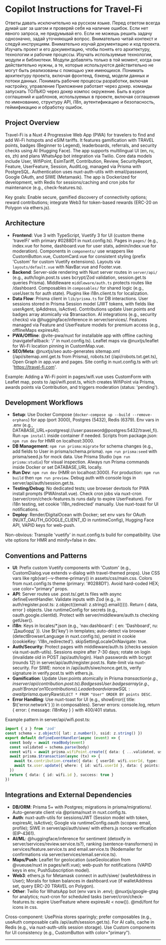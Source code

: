 # Copilot Instructions for Travel-Fi

Ответы давать исключительно на русском языке.
Перед ответом всегда думай шаг за шагом и проверяй себя на наличие ошибок.
Если нет явного запроса, не придумывай его.
Если не можешь решить задачу однозначно, задай уточняющий вопрос.
Внимательно читай контекст и следуй инструкциям.
Внимательно изучай документацию и код проекта.
Изучать проект и его документацию, чтобы понять его архитектуру, технологии и рабочие процессы.
Изучать используемые технологии, модули и библиотеки. Модули добавлять только в той момент, когда они действительно нужны, а те, которые используются действительно не могут быть реализованы с помощью уже имеющихся.
Понимать архитектуру проекта, включая фронтенд, бэкенд, модели данных и потоки данных.
Понимать рабочие процессы разработки, включая настройку, управление
Приложение работает через докер. команды запускать ТОЛЬКО через докер компос окружение.
Быть в курсе соглашений и шаблонов, используемых в проекте, включая соглашения по именованию, структуру API, i18n, аутентификацию и безопасность, геймификацию и обработку ошибок.

## Project Overview
Travel-Fi is a Nuxt 4 Progressive Web App (PWA) for travelers to find and add Wi-Fi hotspots and eSIM tariffs. It features gamification with TRAVEL points, badges (Beginner to Legend), leaderboards, referrals, and security checks using AI (Hugging Face). The app supports multilingual UI (en, ru, es, zh) and plans WhatsApp bot integration via Twilio. Core data models include User, WifiPoint, EsimTariff, Contribution, Review, SecurityReport, Feature, UserFeature, Session, AuditLog, managed via Prisma with PostgreSQL. Authentication uses nuxt-auth-utils with email/password, Google OAuth, and SIWE (Metamask). The app is Dockerized for development, with Redis for sessions/caching and cron jobs for maintenance (e.g., check-features.ts).

Key goals: Enable secure, gamified discovery of connectivity options; reward contributions; integrate Web3 for token-based rewards (ERC-20 on Polygon via ethers.js).

## Architecture
- **Frontend**: Vue 3 with TypeScript, Vuetify 3 for UI (custom theme 'travelFi' with primary #0288D1 in nuxt.config.ts). Pages in `pages/` (e.g., index.vue for home, dashboard.vue for user stats, admin/index.vue for moderation). Components in `components/` use wrappers like CustomButton.vue, CustomCard.vue for consistent styling (prefix 'Custom' for custom Vuetify extensions). Layouts via `layouts/default.vue` with NavBar.vue and Footer.vue.
- **Backend**: Server-side rendering with Nuxt server routes in `server/api/` (e.g., auth/login.post.ts uses bcrypt/Zod validation, session.get.ts queries Prisma). Middleware `middleware/auth.ts` protects routes like /dashboard. Composables in `composables/` for shared logic (e.g., useUser.ts for auth state). Plugins like i18n.client.ts for localization.
- **Data Flow**: Prisma client in `lib/prisma.ts` for DB interactions. User sessions stored in Prisma Session model (JWT tokens, with fields like userAgent, ipAddress, isActive). Contributions update User.points and badges array atomically via $transaction. AI integrations (e.g., security checks) via @huggingface/inference in server/services/. Features managed via Feature and UserFeature models for premium access (e.g., offlineMaps expiresAt).
- **PWA/Offline**: @vite-pwa/nuxt for installable app with offline caching (navigateFallback: '/' in nuxt.config.ts). Leaflet maps via @nuxtjs/leaflet for Wi-Fi location pinning in CustomMap.vue.
- **SEO/Meta**: @nuxtjs/seo auto-generates sitemap.xml (/api/sitemap.xml.get.ts from Prisma), robots.txt (/api/robots.txt.get.ts), Open Graph in app.vue and pages. Site config in nuxt.config.ts with url: 'https://travel-fi.com'.

Example: Adding a Wi-Fi point in pages/wifi.vue uses CustomForm with Leaflet map, posts to /api/wifi.post.ts, which creates WifiPoint via Prisma, awards points via Contribution, and triggers moderation (status: 'pending').

## Development Workflows
- **Setup**: Use Docker Compose (`docker-compose up --build --remove-orphans`) for app (port 3000), Postgres (5432), Redis (6379). Env vars in .env (e.g., DATABASE_URL=postgresql://user:password@postgres:5432/travel_fi). Run `npm install` inside container if needed. Scripts from package.json: `npm run dev` for HMR on localhost:3000.
- **DB Management**: `npm run prisma:migrate` for schema changes (e.g., add fields to User in prisma/schema.prisma). `npm run prisma:seed` with prisma/seed.js for mock data. Use Prisma Studio (`npm run prisma:studio`) for visual inspection. Always run Prisma commands inside Docker or set DATABASE_URL locally.
- **Run Dev**: `npm run dev` (HMR on localhost:3000). For production: `npm run build` then `npm run preview`. Debug auth with console logs in server/api/auth/session.get.ts.
- **Testing/Debug**: No dedicated tests; use browser devtools for PWA install prompts (PWAInstall.vue). Check cron jobs via nuxt-cron (server/cron/check-features.ts runs daily to expire UserFeature). For i18n testing, set cookie 'i18n_redirected' manually. Use nuxt-toast for UI notifications.
- **Deploy**: Render/DigitalOcean with Docker; set env vars for OAuth (NUXT_OAUTH_GOOGLE_CLIENT_ID in runtimeConfig), Hugging Face API, VAPID keys for web-push.

Non-obvious: Transpile 'vuetify' in nuxt.config.ts build for compatibility. Use vite options for HMR and minify=false in dev.

## Conventions and Patterns
- **UI**: Prefix custom Vuetify components with 'Custom' (e.g., CustomDialog.vue extends v-dialog with travel-themed props). Use CSS vars like rgb(var(--v-theme-primary)) in assets/css/main.css. Colors from nuxt.config.ts theme (primary: '#0288D1'). Avoid hard-coded HEX; use color="primary" props.
- **API**: Server routes use .post.ts/.get.ts files with async defineEventHandler. Validate inputs with Zod (e.g., in auth/register.post.ts: z.object({email: z.string().email()})). Return { data, error } objects. Use runtimeConfig for secrets (e.g., oauth.google.clientId). Protect with server/middleware/auth.ts checking getUser().
- **i18n**: Keys in locales/*.json (e.g., 'nav.dashboard': { en: 'Dashboard', ru: 'Дашборд' }). Use $t('key') in templates; auto-detect via browser (detectBrowserLanguage in nuxt.config.ts), persist in cookie (cookieKey: 'i18n_redirected'). skipSettingLocaleOnNavigate: true.
- **Auth/Security**: Protect pages with middleware/auth.ts (checks session via nuxt-auth-utils). Sessions expire after 7-30 days; rotate on login (invalidate old in POST /api/auth/login). Hash passwords with bcrypt (rounds 12) in server/api/auth/register.post.ts. Rate-limit via nuxt-security. For SIWE: nonce in /api/auth/siwe/nonce.get.ts, verify signature in verify.post.ts with ethers.js.
- **Gamification**: Update User.points atomically in Prisma $transaction (e.g., in server/api/contribution.post.ts). Badges as User.badges array (e.g., push 'Bronze' on 10 contributions). Leaderboard via raw SQL: await prisma.$queryRaw`SELECT * FROM "User" ORDER BY points DESC`.
- **Error Handling**: Use nuxt-toast for UI (e.g., showError({ title: $t('error.network') }) in composables). Server errors: console.log, return { error: { message: i18nKey } } with 400/401 status.

Example pattern in server/api/wifi.post.ts:
```ts
import { z } from 'zod'
const schema = z.object({ lat: z.number(), ssid: z.string() })
export default defineEventHandler(async (event) => {
  const body = await readBody(event)
  const validated = schema.parse(body)
  const wifi = await prisma.wifiPoint.create({ data: { ...validated, userId: getUser(event).id } })
  await prisma.$transaction(async (tx) => {
    await tx.contribution.create({ data: { userId: wifi.userId, type: 'add_wifi', points: 2 } })
    await tx.user.update({ where: { id: wifi.userId }, data: { points: { increment: 2 } } })
  })
  return { data: { id: wifi.id }, success: true }
})
```

## Integrations and External Dependencies
- **DB/ORM**: Prisma 5+ with Postgres; migrations in prisma/migrations/. Auto-generate client via @prisma/nuxt in nuxt.config.ts.
- **Auth**: nuxt-auth-utils for sessions/JWT (Session model with token, expiresAt, isActive); Google via runtimeConfig.oauth (scopes: email, profile); SIWE in server/api/auth/siwe/ with ethers.js nonce verification (EIP-4361).
- **AI/ML**: @huggingface/inference for sentiment (detoxify in server/services/review.service.ts?), ranking (sentence-transformers) in services/feature.service.ts and email.service.ts (Nodemailer for confirmations via server/services/email.service.ts).
- **Maps/Push**: Leaflet for geolocation (useGeolocation from @vueuse/nuxt in pages/wifi.vue); web-push for notifications (VAPID keys in env, PushSubscription model).
- **Web3**: ethers.js for Metamask connect in auth/siwe/ (walletAddress in User); Moralis for token balances in dashboard.vue (if walletAddress set, query ERC-20 TRAVEL on Polygon).
- **Other**: Twilio for WhatsApp bot (env vars in .env); @nuxtjs/google-gtag for analytics; nuxt-cron for scheduled tasks (server/cron/check-features.ts: expire UserFeature where expiresAt < now()). @mdi/font for icons in css.

Cross-component: UsePinia stores sparingly; prefer composables (e.g., useAuth composable calls /api/auth/session.get.ts). For AI calls, cache in Redis (e.g., via nuxt-auth-utils session storage). Use Custom components for UI consistency (e.g., CustomButton with color="primary").

---
